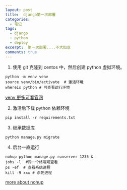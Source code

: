 ```yaml
---
layout: post
title:  django第一次部署
categories: 
  - 笔记
tags:
  - django
  - python
  - deploy
excerpt:  第一次部署....不大如意
comments: true
---
```


1. 使用 git 克隆到 centos 中，然后创建 python 虚拟环境。

```
python -m venv venv 
source venv/bin/activate  # 激活环境
whereis python # 可查看运行环境 
```
[venv 更多可看官网](https://docs.python.org/3/library/venv.html)

2. 激活后下载 python 依赖环境 
```shell
pip install -r requirements.txt
```

3. 继承数据库

```shell
python manage.py migrate
```


4. 后台一直运行
```shell
nohup python manage.py runserver 1235 &
jobs -l  #同一个终端可查看
ps -ef  # 查看系统进程
kill -9 xxx # 杀死进程
```


[more about nohup](https://blog.csdn.net/jenyzhang/article/details/76210920)




